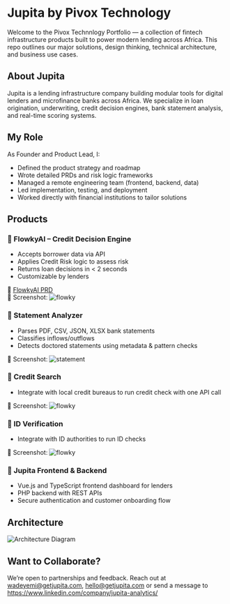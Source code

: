 # Jupita by Pivox Technology
Welcome to the Pivox Technnlogy Portfolio — a collection of fintech infrastructure products built to power modern lending across Africa. This repo outlines our major solutions, design thinking, technical architecture, and business use cases.

## About Jupita
Jupita is a lending infrastructure company building modular tools for digital lenders and microfinance banks across Africa. We specialize in loan origination, underwriting, credit decision engines, bank statement analysis, and real-time scoring systems.

## My Role
As Founder and Product Lead, I:
- Defined the product strategy and roadmap
- Wrote detailed PRDs and risk logic frameworks
- Managed a remote engineering team (frontend, backend, data)
- Led implementation, testing, and deployment
- Worked directly with financial institutions to tailor solutions

## Products

### 🔹 FlowkyAI – Credit Decision Engine
- Accepts borrower data via API
- Applies Credit Risk logic to assess risk
- Returns loan decisions in < 2 seconds
- Customizable by lenders

📄 [FlowkyAI PRD](docs/FlowkyAI-PRD.md)  
📸 Screenshot: ![flowky](assets/flowky-screenshot.png)

### 🔹 Statement Analyzer
- Parses PDF, CSV, JSON, XLSX bank statements
- Classifies inflows/outflows
- Detects doctored statements using metadata & pattern checks

📸 Screenshot: ![statement](assets/statement-ui.png)

### 🔹 Credit Search
- Integrate with local credit bureaus to run credit check with one API call

📸 Screenshot: ![flowky](assets/credit-search-screenshot.png)

### 🔹 ID Verification
- Integrate with ID authorities to run ID checks

📸 Screenshot: ![flowky](assets/credit-search-screenshot.png)

### 🔹 Jupita Frontend & Backend
- Vue.js and TypeScript frontend dashboard for lenders
- PHP backend with REST APIs
- Secure authentication and customer onboarding flow

## Architecture
![Architecture Diagram](assets/architecture-diagram.png)

## Want to Collaborate?
We’re open to partnerships and feedback. Reach out at wadeyemi@getjupita.com, hello@getjupita.com or send a message to https://www.linkedin.com/company/jupita-analytics/

